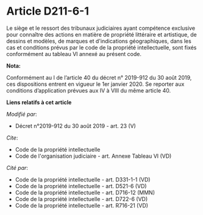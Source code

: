 # Article D211-6-1

Le siège et le ressort des   tribunaux judiciaires ayant compétence exclusive pour connaître des actions en matière de
propriété littéraire et artistique, de dessins et modèles, de marques et d'indications géographiques, dans les cas et
conditions prévus par le code de la propriété intellectuelle, sont fixés conformément au tableau VI annexé au présent code.

**Nota:**

Conformément au I de l’article 40 du décret n° 2019-912 du 30 août 2019, ces dispositions entrent en vigueur le 1er janvier
2020. Se reporter aux conditions d’application prévues aux IV à VIII du même article 40.

**Liens relatifs à cet article**

_Modifié par_:

  - Décret n°2019-912 du 30 août 2019 - art. 23 (V)

_Cite_:

  - Code de la propriété intellectuelle
  - Code de l'organisation judiciaire - art. Annexe Tableau VI (VD)

_Cité par_:

  - Code de la propriété intellectuelle - art. D331-1-1 (VD)
  - Code de la propriété intellectuelle - art. D521-6 (VD)
  - Code de la propriété intellectuelle - art. D716-12 (MMN)
  - Code de la propriété intellectuelle - art. D722-6 (VD)
  - Code de la propriété intellectuelle - art. R716-21 (VD)
